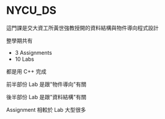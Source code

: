 NYCU_DS
===
這門課是交大資工所黃世強教授開的資料結構與物件導向程式設計

整學期共有
- 3 Assignments
- 10 Labs

都是用 C++ 完成

前半部份 Lab 是跟"物件導向"有關

後半部份 Lab 是跟"資料結構"有關

Assignment 相較於 Lab 大型很多
